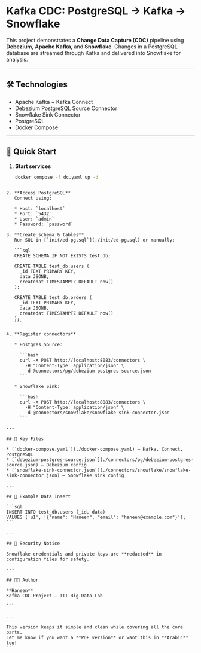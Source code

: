 # Kafka CDC: PostgreSQL → Kafka → Snowflake

This project demonstrates a **Change Data Capture (CDC)** pipeline using **Debezium**, **Apache Kafka**, and **Snowflake**. Changes in a PostgreSQL database are streamed through Kafka and delivered into Snowflake for analysis.

---

## 🛠 Technologies

- Apache Kafka + Kafka Connect
- Debezium PostgreSQL Source Connector
- Snowflake Sink Connector
- PostgreSQL
- Docker Compose

---

## 🚀 Quick Start

1. **Start services**  
   ```bash
   docker compose -f dc.yaml up -d
````

2. **Access PostgreSQL**
   Connect using:

   * Host: `localhost`
   * Port: `5432`
   * User: `admin`
   * Password: `password`

3. **Create schema & tables**
   Run SQL in [`init/ed-pg.sql`](./init/ed-pg.sql) or manually:

   ```sql
   CREATE SCHEMA IF NOT EXISTS test_db;

   CREATE TABLE test_db.users (
     _id TEXT PRIMARY KEY,
     data JSONB,
     createdat TIMESTAMPTZ DEFAULT now()
   );

   CREATE TABLE test_db.orders (
     _id TEXT PRIMARY KEY,
     data JSONB,
     createdat TIMESTAMPTZ DEFAULT now()
   );
   ```

4. **Register connectors**

   * Postgres Source:

     ```bash
     curl -X POST http://localhost:8083/connectors \
       -H "Content-Type: application/json" \
       -d @connectors/pg/debezium-postgres-source.json
     ```

   * Snowflake Sink:

     ```bash
     curl -X POST http://localhost:8083/connectors \
       -H "Content-Type: application/json" \
       -d @connectors/snowflake/snowflake-sink-connector.json
     ```

---

## 🔗 Key Files

* [`docker-compose.yaml`](./docker-compose.yaml) – Kafka, Connect, PostgreSQL
* [`debezium-postgres-source.json`](./connectors/pg/debezium-postgres-source.json) – Debezium config
* [`snowflake-sink-connector.json`](./connectors/snowflake/snowflake-sink-connector.json) – Snowflake sink config

---

## 📌 Example Data Insert

```sql
INSERT INTO test_db.users (_id, data)
VALUES ('u1', '{"name": "Haneen", "email": "haneen@example.com"}');
```

---

## 🔐 Security Notice

Snowflake credentials and private keys are **redacted** in configuration files for safety.

---

## 👩‍💻 Author

**Haneen**
Kafka CDC Project — ITI Big Data Lab

```

---

This version keeps it simple and clean while covering all the core parts.  
Let me know if you want a **PDF version** or want this in **Arabic** too!
```

